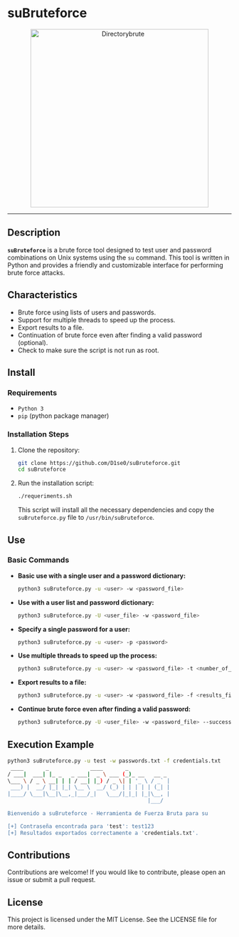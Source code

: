 # suBruteforce

<p align="center">
  <img src="https://github.com/D1se0/suBruteforce/assets/164921056/c1de1502-f825-472a-857e-4dca9e336377" alt="Directorybrute" width="400">
</p>

---

## Description

**`suBruteforce`** is a brute force tool designed to test user and password combinations on Unix systems using the `su` command. This tool is written in Python and provides a friendly and customizable interface for performing brute force attacks.

## Characteristics

- Brute force using lists of users and passwords.
- Support for multiple threads to speed up the process.
- Export results to a file.
- Continuation of brute force even after finding a valid password (optional).
- Check to make sure the script is not run as root.

## Install

### Requirements

- `Python 3`
- `pip` (python package manager)

### Installation Steps

1. Clone the repository:

    ```sh
    git clone https://github.com/D1se0/suBruteforce.git
    cd suBruteforce
    ```

2. Run the installation script:

    ```sh
    ./requeriments.sh
    ```

    This script will install all the necessary dependencies and copy the `suBruteforce.py` file to `/usr/bin/suBruteforce`.

## Use

### Basic Commands

- **Basic use with a single user and a password dictionary:**

    ```sh
    python3 suBruteforce.py -u <user> -w <password_file>
    ```

- **Use with a user list and password dictionary:**

    ```sh
    python3 suBruteforce.py -U <user_file> -w <password_file>
    ```

- **Specify a single password for a user:**

    ```sh
    python3 suBruteforce.py -u <user> -p <password>
    ```

- **Use multiple threads to speed up the process:**

    ```sh
    python3 suBruteforce.py -u <user> -w <password_file> -t <number_of_threads>
    ```

- **Export results to a file:**

    ```sh
    python3 suBruteforce.py -u <user> -w <password_file> -f <results_file>
    ```

- **Continue brute force even after finding a valid password:**

    ```sh
    python3 suBruteforce.py -U <user_file> -w <password_file> --success-continue
    ```

## Execution Example

```sh
python3 suBruteforce.py -u test -w passwords.txt -f credentials.txt
 ____       _             ____       _             
/ ___|  ___| |_ _   _ ___|  _ \ ___ (_)_ __   __ _ 
\___ \ / _ \ __| | | / __| |_) / _ \| | '_ \ / _` |
 ___) |  __/ |_| |_| \__ \  __/ (_) | | | | | (_| |
|____/ \___|\__|\__,_|___/_|   \___/|_|_| |_|\__, |
                                            |___/ 

Bienvenido a suBruteforce - Herramienta de Fuerza Bruta para su

[+] Contraseña encontrada para 'test': test123
[+] Resultados exportados correctamente a 'credentials.txt'.
```

## Contributions

Contributions are welcome! If you would like to contribute, please open an issue or submit a pull request.

## License

This project is licensed under the MIT License. See the LICENSE file for more details.
